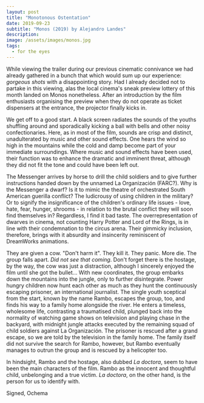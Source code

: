 ```yaml
---
layout: post
title: "Monotonous Ostentation"
date: 2019-09-23
subtitle: "Monos (2019) by Alejandro Landes"
description:
image: /assets/images/monos.jpg
tags:
  - for the eyes
---
```

While viewing the trailer during our previous cinematic connivance we had already gathered in a bunch that which would sum up our experience: *gorgeous shots* with a disappointing story. Had I already decided not to partake in this viewing, alas the local cinema's sneak preview lottery of this month landed on Monos nonetheless. After an introduction by the film enthusiasts organising the preview when they do not operate as ticket dispensers at the entrance, the projector finally kicks in.

We get off to a good start. A black screen radiates the sounds of the youths shuffling around and sporadically kicking a ball with bells and other noisy confectionaries. Here, as in most of the film, sounds are crisp and distinct, unadulterated by music and other sound effects. One hears the wind so high in the mountains while the cold and damp become part of your immediate surroundings. Where music and sound effects have been used, their function was to enhance the dramatic and imminent threat, although they did not fit the tone and could have been left out.

The Messenger arrives by horse to drill the child soldiers and to give further instructions handed down by the unnamed La Organización (FARC?). Why is the Messenger a dwarf? Is it to mimic the theatre of orchestrated South American guerilla conflict? The ludicrousy of using children in the military? Or to signify the insignificance of the children's ordinary life issues - love, hate, fear, hunger, shrooms - in relation to the brutal conflict they will soon find themselves in? Regardless, I find it bad taste. The overrepresentation of dwarves in cinema, not counting Harry Potter and Lord of the Rings, is in line with their condemnation to the circus arena. Their gimmicky inclusion, therefore, brings with it absurdity and insincerity reminiscent of DreamWorks animations.

They are given a cow. "Don't harm it". They kill it. They panic. More die. The group falls apart. *Did not see that coming*. Don't forget there is the hostage, by the way, the cow was just a distraction, although I sincerely enjoyed the film until she got the bullet... With new coordinates, the group embarks down the mountains into the jungle, only to further disintegrate. Power hungry children now hunt each other as much as they hunt the continuously escaping prisoner, an international journalist. The single youth sceptical from the start, known by the name Rambo, escapes the group, too, and finds his way to a family home alongside the river. He enters a timeless, wholesome life, contrasting a traumatised child, plunged back into the normality of watching game shows on television and playing chase in the backyard, with midnight jungle attacks executed by the remaining squad of child soldiers against La Organización. The prisoner is rescued after a grand escape, so we are told by the television in the family home. The family itself did not survive the search for Rambo, however, but Rambo eventually manages to outrun the group and is rescued by a helicopter too.

In hindsight, Rambo and the hostage, also dubbed *La doctora*, seem to have been the main characters of the film. Rambo as the innocent and thoughtful child, unbelonging and a true victim. *La doctora*, on the other hand, is the person for us to identify with. 

Signed, Ochema
